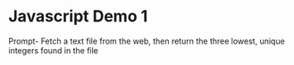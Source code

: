 # Javascript Demo 1

Prompt- Fetch a text file from the web, then return the three lowest, unique integers found in the file
